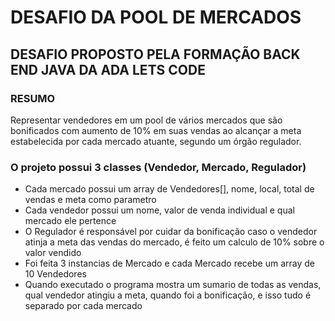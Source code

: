 # DESAFIO DA POOL DE MERCADOS

## DESAFIO PROPOSTO PELA FORMAÇÃO BACK END JAVA DA ADA LETS CODE

### RESUMO

<p>Representar vendedores em um pool de vários mercados que são bonificados com aumento de 10% em suas vendas ao alcançar a meta estabelecida por cada mercado atuante, segundo um órgão regulador.</p>

### O projeto possui 3 classes (Vendedor, Mercado, Regulador)

- Cada mercado possui um array de Vendedores[], nome, local, total de vendas e meta como parametro
- Cada vendedor possui um nome, valor de venda individual e qual mercado ele pertence
- O Regulador é responsável por cuidar da bonificação caso o vendedor atinja a meta das vendas do mercado, é feito um calculo de 10% sobre o valor vendido
- Foi feita 3 instancias de Mercado e cada Mercado recebe um array de 10 Vendedores
- Quando executado o programa mostra um sumario de todas as vendas, qual vendedor atingiu a meta, quando foi a bonificação, e isso tudo é separado por cada mercado